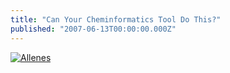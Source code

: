 ```yaml
---
title: "Can Your Cheminformatics Tool Do This?"
published: "2007-06-13T00:00:00.000Z"
---
```


[![Allenes](/images/posts/20070613/allenes.gif "Allenes")](http://dx.doi.org/10.1021/ol070936d)